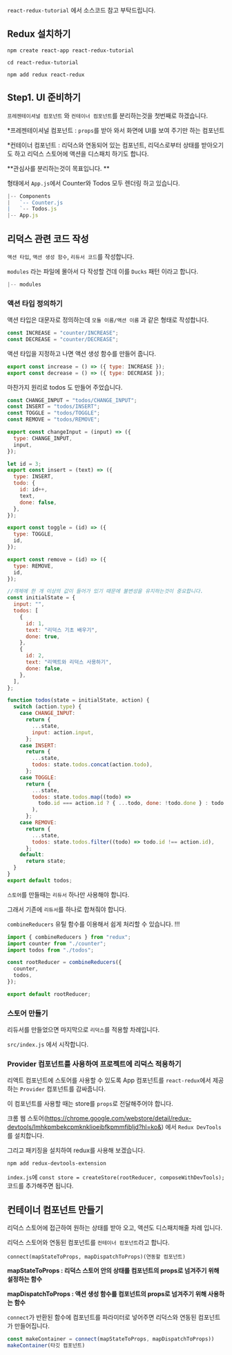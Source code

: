 `react-redux-tutorial` 에서 소스코드 참고 부탁드립니다.

## Redux 설치하기

`npm create react-app react-redux-tutorial`

`cd react-redux-tutorial`

`npm add redux react-redux`

## Step1. UI 준비하기

`프레젠테이셔널 컴포넌트` 와 `컨테이너 컴포넌트`를 분리하는것을 첫번째로 하겠습니다.

\*프레젠테이셔널 컴포넌트 : `props`를 받아 와서 화면에 UI를 보여 주기만 하는 컴포넌트

\*컨테이너 컴포넌트 : 리덕스와 연동되어 있는 컴포넌트, 리덕스로부터 상태를 받아오기도 하고 리덕스 스토어에 액션을 디스패치 하기도 합니다.

**관심사를 분리하는것이 목표입니다. **

형태에서 `App.js`에서 Counter와 Todos 모두 렌더링 하고 있습니다.

```javascript
|-- Components
|   `-- Counter.js
|   `-- Todos.js
|-- App.js
```

## 리덕스 관련 코드 작성

`액션 타입`, `액션 생성 함수`, `리듀서 코드`를 작성합니다.

`modules` 라는 파일에 몰아서 다 작성할 건데 이를 `Ducks` 패턴 이라고 합니다.

```javascript
|-- modules
```

### 액션 타입 정의하기

액션 타입은 대문자로 정의하는데 `모듈 이름/액션 이름` 과 같은 형태로 작성합니다.

```javascript
const INCREASE = "counter/INCREASE";
const DECREASE = "counter/DECREASE";
```

액션 타입을 지정하고 나면 액션 생성 함수를 만들어 줍니다.

```javascript
export const increase = () => ({ type: INCREASE });
export const decrease = () => ({ type: DECREASE });
```

마찬가지 원리로 todos 도 만들어 주었습니다.

```javascript
const CHANGE_INPUT = "todos/CHANGE_INPUT";
const INSERT = "todos/INSERT";
const TOGGLE = "todos/TOGGLE";
const REMOVE = "todos/REMOVE";

export const changeInput = (input) => ({
  type: CHANGE_INPUT,
  input,
});

let id = 3;
export const insert = (text) => ({
  type: INSERT,
  todo: {
    id: id++,
    text,
    done: false,
  },
});

export const toggle = (id) => ({
  type: TOGGLE,
  id,
});

export const remove = (id) => ({
  type: REMOVE,
  id,
});

//객체에 한 개 이상의 값이 들어가 있기 때문에 불변성을 유지하는것이 중요합니다.
const initialState = {
  input: "",
  todos: [
    {
      id: 1,
      text: "리덕스 기초 배우기",
      done: true,
    },
    {
      id: 2,
      text: "리액트와 리덕스 사용하기",
      done: false,
    },
  ],
};

function todos(state = initialState, action) {
  switch (action.type) {
    case CHANGE_INPUT:
      return {
        ...state,
        input: action.input,
      };
    case INSERT:
      return {
        ...state,
        todos: state.todos.concat(action.todo),
      };
    case TOGGLE:
      return {
        ...state,
        todos: state.todos.map((todo) =>
          todo.id === action.id ? { ...todo, done: !todo.done } : todo
        ),
      };
    case REMOVE:
      return {
        ...state,
        todos: state.todos.filter((todo) => todo.id !== action.id),
      };
    default:
      return state;
  }
}
export default todos;
```

`스토어`를 만들때는 `리듀서` 하나만 사용해야 합니다.

그래서 기존에 `리듀서`를 하나로 합쳐줘야 합니다.

`combineReducers` 유틸 함수를 이용해서 쉽게 처리할 수 있습니다. !!!

```javascript
import { combineReducers } from "redux";
import counter from "./counter";
import todos from "./todos";

const rootReducer = combineReducers({
  counter,
  todos,
});

export default rootReducer;
```

### 스토어 만들기

리듀서를 만들었으면 마지막으로 `리덕스`를 적용할 차례입니다.

`src/index.js` 에서 시작합니다.

### Provider 컴포넌트를 사용하여 프로젝트에 리덕스 적용하기

리액트 컴포넌트에 스토어를 사용할 수 있도록 App 컴포넌트를 `react-redux`에서 제공하는 `Provider` 컴포넌트를 감싸줍니다.

이 컴포넌트를 사용할 때는 store를 `props`로 전달해주어야 합니다.

크롬 웹 스토어(https://chrome.google.com/webstore/detail/redux-devtools/lmhkpmbekcpmknklioeibfkpmmfibljd?hl=ko&) 에서 `Redux DevTools`를 설치합니다.

그리고 패키징을 설치하여 redux를 사용해 보겠습니다.

`npm add redux-devtools-extension`

`index.js`에 `const store = createStore(rootReducer, composeWithDevTools);` 코드를 추가해주면 됩니다.

## 컨테이너 컴포넌트 만들기

리덕스 스토어에 접근하여 원하는 상태를 받아 오고, 액션도 디스패치해줄 차례 입니다.

리덕스 스토어와 연동된 컴포넌트를 `컨테이너 컴포넌트`라고 합니다.

`connect(mapStateToProps, mapDispatchToProps)(연동할 컴포넌트)`

**mapStateToProps : 리덕스 스토어 안의 상태를 컴포넌트의 props로 넘겨주기 위해 설정하는 함수**

**mapDispatchToProps : 액션 생성 함수를 컴포넌트의 props로 넘겨주기 위해 사용하는 함수**

`connect`가 반환된 함수에 컴포넌트를 파라미터로 넣어주면 리덕스와 연동된 컴포넌트가 만들어집니다.

```javascript
const makeContainer = connect(mapStateToProps, mapDispatchToProps))
makeContainer(타깃 컴포넌트)
```
